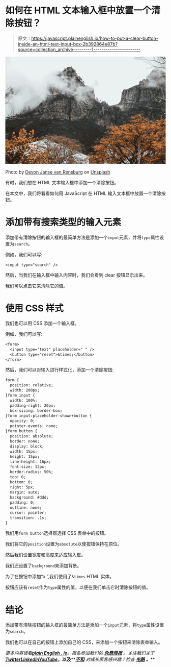 # 如何在 HTML 文本输入框中放置一个清除按钮？

> 原文：<https://javascript.plainenglish.io/how-to-put-a-clear-button-inside-an-html-text-input-box-2b392864e87b?source=collection_archive---------1----------------------->

![](img/25addc5d21248d7f17cfe21c667a93d7.png)

Photo by [Devon Janse van Rensburg](https://unsplash.com/@devano23?utm_source=medium&utm_medium=referral) on [Unsplash](https://unsplash.com?utm_source=medium&utm_medium=referral)

有时，我们想在 HTML 文本输入框中添加一个清除按钮。

在本文中，我们将看看如何用 JavaScript 在 HTML 输入文本框中放置一个清除按钮。

# 添加带有搜索类型的输入元素

添加带有清除按钮的输入框的最简单方法是添加一个`input`元素，并将`type`属性设置为`search`。

例如，我们可以写:

```
<input type="search" />
```

然后，当我们在输入框中输入内容时，我们会看到 clear 按钮显示出来。

我们可以点击它来清除它的值。

# 使用 CSS 样式

我们也可以用 CSS 添加一个输入框。

例如，我们可以写:

```
<form>
  <input type="text" placeholder=" " />
  <button type="reset">&times;</button>
</form>
```

然后，我们可以对输入进行样式化，添加一个清除按钮:

```
form {
  position: relative;
  width: 200px;
}form input {
  width: 100%;
  padding-right: 20px;
  box-sizing: border-box;
}form input:placeholder-shown+button {
  opacity: 0;
  pointer-events: none;
}form button {
  position: absolute;
  border: none;
  display: block;
  width: 15px;
  height: 15px;
  line-height: 16px;
  font-size: 12px;
  border-radius: 50%;
  top: 0;
  bottom: 0;
  right: 5px;
  margin: auto;
  background: #ddd;
  padding: 0;
  outline: none;
  cursor: pointer;
  transition: .1s;
}
```

我们用`form button`选择器选择 CSS 表单中的按钮。

我们将它的`position`设置为`absolute`以使按钮保持在原位。

然后我们设置宽度和高度来适应输入框。

我们还设置了`background`来添加背景。

为了在按钮中添加“x ”,我们使用了`&times` HTML 实体。

按钮应该有`reset`作为`type`属性的值，以便在我们单击它时清除按钮的值。

# 结论

添加带有清除按钮的输入框的最简单方法是添加一个`input`元素，将`type`属性设置为`search`。

我们也可以在自己的按钮上添加自己的 CSS，来添加一个按钮来清除表单输入。

*更多内容请看*[***plain English . io***](https://plainenglish.io/)*。报名参加我们的* [***免费周报***](http://newsletter.plainenglish.io/) *。关注我们关于*[***Twitter***](https://twitter.com/inPlainEngHQ)[***LinkedIn***](https://www.linkedin.com/company/inplainenglish/)*[***YouTube***](https://www.youtube.com/channel/UCtipWUghju290NWcn8jhyAw)***，以及****[***不和***](https://discord.gg/GtDtUAvyhW) *对成长黑客感兴趣？检查* [***电路***](https://circuit.ooo/) ***。*****